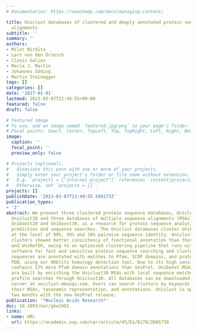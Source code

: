 ```yaml
---
# Documentation: https://wowchemy.com/docs/managing-content/

title: Uniclust databases of clustered and deeply annotated protein sequences and
  alignments
subtitle: ''
summary: ''
authors:
- Milot Mirdita
- Lars von den Driesch
- Clovis Galiez
- Maria J. Martin
- Johannes Söding
- Martin Steinegger
tags: []
categories: []
date: '2017-01-01'
lastmod: 2023-03-07T22:49:55+09:00
featured: false
draft: false

# Featured image
# To use, add an image named `featured.jpg/png` to your page's folder.
# Focal points: Smart, Center, TopLeft, Top, TopRight, Left, Right, BottomLeft, Bottom, BottomRight.
image:
  caption: ''
  focal_point: ''
  preview_only: false

# Projects (optional).
#   Associate this post with one or more of your projects.
#   Simply enter your project's folder or file name without extension.
#   E.g. `projects = ["internal-project"]` references `content/project/deep-learning/index.md`.
#   Otherwise, set `projects = []`.
projects: []
publishDate: '2023-03-07T13:49:55.599173Z'
publication_types:
- '2'
abstract: We present three clustered protein sequence databases, Uniclust90, Uniclust50,
  Uniclust30 and three databases of multiple sequence alignments (MSAs), Uniboost10,
  Uniboost20 and Uniboost30, as a resource for protein sequence analysis, function
  prediction and sequence searches. The Uniclust databases cluster UniProtKB sequences
  at the level of 90%, 50% and 30% pairwise sequence identity. Uniclust90 and Uniclust50
  clusters showed better consistency of functional annotation than those of UniRef90
  and UniRef50, owing to an optimised clustering pipeline that runs with our MMseqs2
  software for fast and sensitive protein sequence searching and clustering. Uniclust
  sequences are annotated with matches to Pfam, SCOP domains, and proteins in the
  PDB, using our HHblits homology detection tool. Due to its high sensitivity, Uniclust
  contains 17% more Pfam domain annotations than UniProt. Uniboost MSAs of three diversities
  are built by enriching the Uniclust30 MSAs with local sequence matches from MMseqs2
  profile searches through Uniclust30. All databases can be downloaded from the Uniclust
  server at uniclust.mmseqs.com. Users can search clusters by keywords and explore
  their MSAs, taxonomic representation, and annotations. Uniclust is updated every
  two months with the new UniProt release.
publication: '*Nucleic Acids Research*'
doi: 10.1093/nar/gkw1081
links:
- name: URL
  url: https://academic.oup.com/nar/article/45/D1/D170/2605730
---
```

